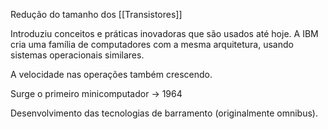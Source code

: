 Redução do tamanho dos [[Transistores]]

Introduziu conceitos e práticas inovadoras que são usados até hoje.
A IBM cria uma família de computadores com a mesma arquitetura, usando sistemas operacionais similares.

A velocidade nas operações também crescendo.

Surge o primeiro minicomputador -> 1964

Desenvolvimento das tecnologias de barramento (originalmente omnibus).